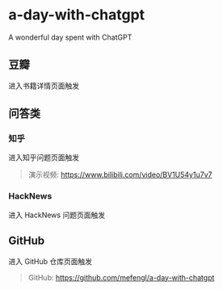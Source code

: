 # a-day-with-chatgpt
A wonderful day spent with ChatGPT

## 豆瓣

进入书籍详情页面触发

## 问答类

### 知乎

进入知乎问题页面触发

> 演示视频: https://www.bilibili.com/video/BV1U54y1u7v7

### HackNews

进入 HackNews 问题页面触发

## GitHub

进入 GitHub 仓库页面触发

> GitHub: https://github.com/mefengl/a-day-with-chatgpt
